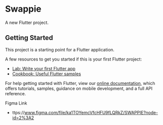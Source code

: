 # Swappie

A new Flutter project.

## Getting Started

This project is a starting point for a Flutter application.

A few resources to get you started if this is your first Flutter project:

- [Lab: Write your first Flutter app](https://flutter.dev/docs/get-started/codelab)
- [Cookbook: Useful Flutter samples](https://flutter.dev/docs/cookbook)

For help getting started with Flutter, view our
[online documentation](https://flutter.dev/docs), which offers tutorials,
samples, guidance on mobile development, and a full API reference.


Figma Link
- ttps://www.figma.com/file/ka1TOYemcVfcHFU9fLQRkZ/SWAPPIE?node-id=2%3A2
